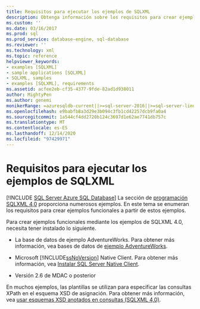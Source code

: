 ```yaml
---
title: Requisitos para ejecutar los ejemplos de SQLXML
description: Obtenga información sobre los requisitos para crear ejemplos funcionales mediante los ejemplos de la sección conceptos de programación de SQLXML 4,0.
ms.custom: ''
ms.date: 03/16/2017
ms.prod: sql
ms.prod_service: database-engine, sql-database
ms.reviewer: ''
ms.technology: xml
ms.topic: reference
helpviewer_keywords:
- examples [SQLXML]
- sample applications [SQLXML]
- SQLXML, samples
- examples [SQLXML], requirements
ms.assetid: acfee2eb-cf35-4377-9fde-82ad1d938011
author: MightyPen
ms.author: genemi
monikerRange: =azuresqldb-current||>=sql-server-2016||>=sql-server-linux-2017||=azuresqldb-mi-current
ms.openlocfilehash: e9babfb8a3d29e3b094c3fb1cd42257dcb9fa0a4
ms.sourcegitcommit: 1a544cf4dd2720b124c3697d1e62ae7741db757c
ms.translationtype: MT
ms.contentlocale: es-ES
ms.lasthandoff: 12/14/2020
ms.locfileid: "97429971"
---
```

# <a name="requirements-for-running-sqlxml-examples"></a>Requisitos para ejecutar los ejemplos de SQLXML
[!INCLUDE [SQL Server Azure SQL Database](../../includes/applies-to-version/sql-asdb.md)]
  La sección de [programación SQLXML 4,0](../../relational-databases/sqlxml/sqlxml-4-0-programming-concepts.md) proporciona numerosos ejemplos. En este tema se enumeran los requisitos para crear ejemplos funcionales a partir de estos ejemplos.  
  
 Para crear ejemplos funcionales mediante los ejemplos de SQLXML 4.0, necesita tener instalado lo siguiente.  
  
-   La base de datos de ejemplo AdventureWorks. Para obtener más información, vea bases de datos de [ejemplo AdventureWorks](https://msftdbprodsamples.codeplex.com/).  
  
-   Microsoft [!INCLUDE[ssNoVersion](../../includes/ssnoversion-md.md)] Native Client. Para obtener más información, vea [Instalar SQL Server Native Client](../../relational-databases/native-client/applications/installing-sql-server-native-client.md).  
  
-   Versión 2.6 de MDAC o posterior  
  
 En muchos ejemplos, las plantillas se utilizan para especificar las consultas XPath en el esquema XSD de asignación. Para obtener más información, vea [usar esquemas XSD anotados en consultas &#40;SQLXML 4,0&#41;](../../relational-databases/sqlxml/annotated-xsd-schemas/using-annotated-xsd-schemas-in-queries-sqlxml-4-0.md).  
  
  
